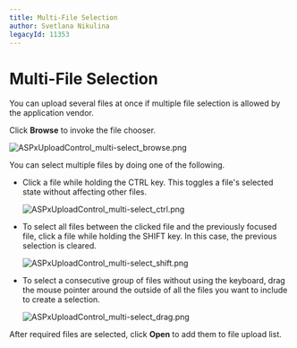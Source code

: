 ```yaml
---
title: Multi-File Selection
author: Svetlana Nikulina
legacyId: 11353
---
```

# Multi-File Selection
You can upload several files at once if multiple file selection is allowed by the application vendor.

Click **Browse** to invoke the file chooser.

![ASPxUploadControl_multi-select_browse.png](../../images/img16475.png)

You can select multiple files by doing one of the following.
* Click a file while holding the CTRL key. This toggles a file's selected state without affecting other files.
	
	![ASPxUploadControl_multi-select_ctrl.png](../../images/img16476.png)
* To select all files between the clicked file and the previously focused file, click a file while holding the SHIFT key. In this case, the previous selection is cleared.
	
	![ASPxUploadControl_multi-select_shift.png](../../images/img16477.png)
* To select a consecutive group of files without using the keyboard, drag the mouse pointer around the outside of all the files you want to include to create a selection.
	
	![ASPxUploadControl_multi-select_drag.png](../../images/img16478.png)

After required files are selected, click **Open** to add them to file upload list.